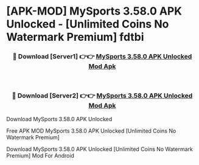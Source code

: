 # [APK-MOD] MySports 3.58.0 APK Unlocked - [Unlimited Coins No Watermark Premium] fdtbi



<div align="center">
<h3>🔴 Download [Server1] 👉👉 <a href="https://momento.my/?title=MySports_3.58.0_APK_Unlocked">MySports 3.58.0 APK Unlocked Mod Apk</a></h3><br>

<h3>🔴 Download [Server2] 👉👉 <a href="https://momento.my/?title=MySports_3.58.0_APK_Unlocked">MySports 3.58.0 APK Unlocked Mod Apk</a></h3>
</div>



Download MySports 3.58.0 APK Unlocked 

Free APK MOD MySports 3.58.0 APK Unlocked [Unlimited Coins No Watermark Premium]

Download MySports 3.58.0 APK Unlocked [Unlimited Coins No Watermark Premium] Mod For Android
